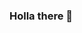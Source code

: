 ### Holla there 👋

<!--
**KrisCatDog/kriscatdog** is a ✨ _special_ ✨ repository because its `README.md` (this file) appears on your GitHub profile.

Here are some ideas to get you started:

- 🔭 I’m currently working on freelance projects,
- 🌱 I’m currently learning somethings.
- 💬 Ask me about ...
- 📫 How to reach me: ...
- 😄 Pronouns: ...
- ⚡ Fun fact: ...
-->
